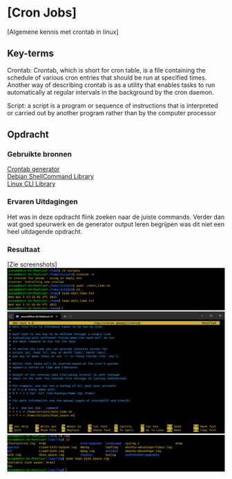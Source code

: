 # [Cron Jobs]

[Algemene kennis met crontab in linux]

## Key-terms

Crontab: Crontab, which is short for cron table, is a file containing the schedule of various cron entries that should be run at specified times. Another way of describing crontab is as a utility that enables tasks to run automatically at regular intervals in the background by the cron daemon.

Script: a script is a program or sequence of instructions that is interpreted or carried out by another program rather than by the computer processor

## Opdracht

### Gebruikte bronnen

[Crontab generator](https://crontab-generator.org/)  
[Debian ShellCommand Library ](https://wiki.debian.org/ShellCommands)  
[Linux CLI Library](https://ss64.com/bash/)

### Ervaren Uitdagingen

Het was in deze opdracht flink zoeken naar de juiste commands. Verder dan wat goed speurwerk en de generator output leren begrijpen was dit niet een heel uitdagende opdracht.

### Resultaat

[Zie screenshots]
![Script 1 resultaat in terminal](/00_includes/CronJobsMinutes.png)
![Cronjob implementatie](/00_includes/CronJobsWeeklyDiskSpace.png)
![Disk_space resultaat](/00_includes/CronJobsVarLog.png)
